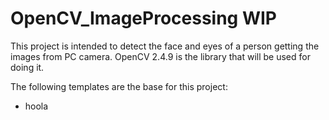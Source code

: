 # OpenCV_ImageProcessing **WIP**

This project is intended to detect the face and eyes of a person getting the images from PC camera. OpenCV 2.4.9 is the library that will be used for doing it.

The following templates are the base for this project:

- hoola
